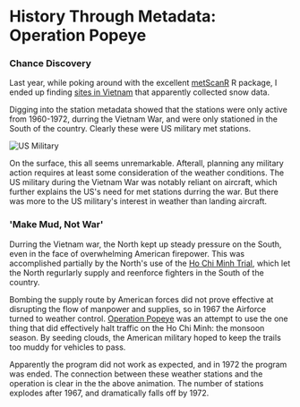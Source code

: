 # History Through Metadata: Operation Popeye
### Chance Discovery
Last year, while poking around with the excellent [metScanR](https://jaroberti.github.io/metScanR/) R package, I ended up finding [sites in Vietnam](https://rhlee12.github.io/documents/vietnam.html) that apparently collected snow data.

Digging into the station metadata showed that the stations were only active from 1960-1972, durring the Vietnam War, and were only stationed in the South of the country. Clearly these were US military met stations.

![US Military ](https://raw.githubusercontent.com/rhlee12/rhlee12.github.io/master/images/Vietnam_loop.gif)

On the surface, this all seems unremarkable. Afterall, planning any military action requires at least some consideration of the weather conditions. The US military during the Vietnam War was notably reliant on aircraft, which further explains the US's need for met stations durring the war. But there was more to the US military's interest in weather than landing aircraft.

### 'Make Mud, Not War'

Durring the Vietnam war, the North kept up steady pressure on the South, even in the face of overwhelming American firepower. This was accomplished partially by the North's use of the [Ho Chi Minh Trial](https://en.wikipedia.org/wiki/Ho_Chi_Minh_trail), which let the North regurlarly supply and reenforce fighters in the South of the country. 

Bombing the supply route by American forces did not prove effective at disrupting the flow of manpower and supplies, so in 1967 the Airforce turned to weather control. [Operation Popeye](https://en.wikipedia.org/wiki/Operation_Popeye) was an attempt to use the one thing that did effectively halt traffic on the Ho Chi Minh: the monsoon season. By seeding clouds, the American military hoped to keep the trails too muddy for vehicles to pass.

Apparently the program did not work as expected, and in 1972 the program was ended. The connection between these weather stations and the operation is clear in the the above animation. The number of stations explodes after 1967, and dramatically falls off by 1972.




